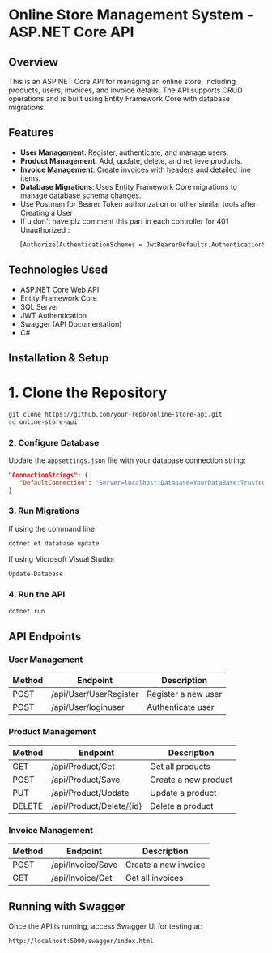 # Online Store Management System - ASP.NET Core API

## Overview
This is an ASP.NET Core API for managing an online store, including products, users, invoices, and invoice details. The API supports CRUD operations and is built using Entity Framework Core with database migrations.

## Features
- **User Management**: Register, authenticate, and manage users.
- **Product Management**: Add, update, delete, and retrieve products.
- **Invoice Management**: Create invoices with headers and detailed line items.
- **Database Migrations**: Uses Entity Framework Core migrations to manage database schema changes.
- Use Postman for Bearer Token authorization or other  similar tools after Creating a User
- If u don't have plz comment this part in each controller for 401 Unauthorized : 
```sh
   [Authorize(AuthenticationSchemes = JwtBearerDefaults.AuthenticationScheme)] 
```

## Technologies Used
- ASP.NET Core Web API
- Entity Framework Core
- SQL Server
- JWT Authentication
- Swagger (API Documentation)
- C#

## Installation & Setup
# 1. Clone the Repository
```sh
git clone https://github.com/your-repo/online-store-api.git
cd online-store-api
```

### 2. Configure Database
Update the `appsettings.json` file with your database connection string:
```json
"ConnectionStrings": {
   "DefaultConnection": "Server=localhost;Database=YourDataBase;Trusted_Connection=True;TrustServerCertificate=True;"
}
```

### 3. Run Migrations
If using the command line:
```sh
dotnet ef database update
```
If using Microsoft Visual Studio:
```sh
Update-Database
```

### 4. Run the API
```sh
dotnet run
```

###

## API Endpoints
### User Management
| Method | Endpoint           | Description          |
|--------|------------------|----------------------|
| POST   | /api/User/UserRegister | Register a new user |
| POST   | /api/User/loginuser    | Authenticate user   |

### Product Management
| Method | Endpoint         | Description               |
|--------|----------------|-----------------------------|
| GET    | /api/Product/Get  | Get all products         |
| POST   | /api/Product/Save  | Create a new product    |
| PUT    | /api/Product/Update | Update a product       |
| DELETE | /api/Product/Delete/{id} | Delete a product  |

### Invoice Management
| Method | Endpoint               | Description              |
|--------|----------------------|----------------------------|
| POST   | /api/Invoice/Save       | Create a new invoice    |
| GET    | /api/Invoice/Get         | Get all invoices       |

## Running with Swagger
Once the API is running, access Swagger UI for testing at:
```
http://localhost:5000/swagger/index.html
```


